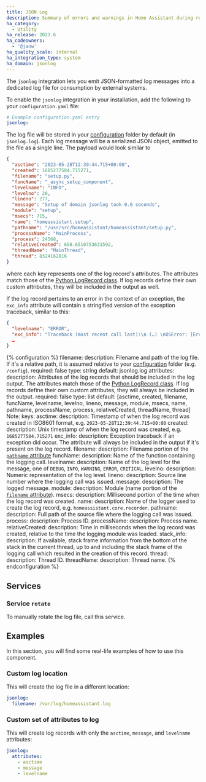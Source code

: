 ```yaml
---
title: JSON Log
description: Summary of errors and warnings in Home Assistant during runtime.
ha_category:
  - Utility
ha_release: 2023.6
ha_codeowners:
  - '@janw'
ha_quality_scale: internal
ha_integration_type: system
ha_domain: jsonlog
---
```


The `jsonlog` integration lets you emit JSON-formatted log messages into a dedicated log file for consumption by external systems.

To enable the `jsonlog` integration in your installation, add the following to your `configuration.yaml` file:

```yaml
# Example configuration.yaml entry
jsonlog:
```

The log file will be stored in your [configuration](/docs/configuration/) folder by default (in `jsonlog.log`). Each log message will be a serialized JSON object, emitted to the file as a single line. The payload would look similar to

```json
{
  "asctime": "2023-05-28T12:39:44.715+00:00",
  "created": 1685277584.715271,
  "filename": "setup.py",
  "funcName": "_async_setup_component",
  "levelname": "INFO",
  "levelno": 20,
  "lineno": 277,
  "message": "Setup of domain jsonlog took 0.0 seconds",
  "module": "setup",
  "msecs": 715,
  "name": "homeassistant.setup",
  "pathname": "/usr/src/homeassistant/homeassistant/setup.py",
  "processName": "MainProcess",
  "process": 24568,
  "relativeCreated": 698.6510753631592,
  "threadName": "MainThread",
  "thread": 8324162816
}
```

where each key represents one of the log record's attributes. The attributes match those of the [Python LogRecord class](https://docs.python.org/3/library/logging.html#logrecord-attributes). If log records define their own custom attributes, they will be included in the output as well.

If the log record pertains to an error in the context of an exception, the `exc_info` attribute will contain a stringified version of the exception traceback, similar to this:

```json
{
  "levelname": "ERROR",
  "exc_info": "Traceback (most recent call last):\n (…) \nOSError: [Errno 48] Address already in use",
  …
}
```

{% configuration %}
filename:
  description: Filename and path of the log file. If it's a relative path, it is assumed relative to your [configuration](/docs/configuration/) folder (e.g. `/config`).
  required: false
  type: string
  default: jsonlog.log
attributes:
  description: Attributes of the log records that should be included in the log output. The attributes match those of the [Python LogRecord class](https://docs.python.org/3/library/logging.html#logrecord-attributes). If log records define their own custom attributes, they will always be included in the output.
  required: false
  type: list
  default: [asctime, created, filename, funcName, levelname, levelno, lineno, message, module, msecs, name, pathname, processName, process, relativeCreated, threadName, thread]
  Note:
  keys:
    asctime:
      description: Timestamp of when the log record was created in ISO8601 format, e.g. `2023-05-28T12:39:44.715+00:00`
    created:
      description: Unix timestamp of when the log record was created, e.g. `1685277584.715271`
    exc_info:
      description: Exception traceback if an exception did occur. The attribute will always be included in the output if it's present on the log record.
    filename:
      description: Filename portion of the [`pathname` attribute](#pathname)
    funcName:
      description: Name of the function containing the logging call.
    levelname:
      description: Name of the log level for the message, one of `DEBUG`, `INFO`, `WARNING`, `ERROR`, `CRITICAL`.
    levelno:
      description: Numeric representation of the log level.
    lineno:
      description: Source line number where the logging call was issued.
    message:
      description: The logged message.
    module:
      description: Module (name portion of the [`filename` attribute](#filename)).
    msecs:
      description: Millisecond portion of the time when the log record was created.
    name:
      description: Name of the logger used to create the log record, e.g. `homeassistant.core.recorder`.
    pathname:
      description: Full path of the source file where the logging call was issued.
    process:
      description: Process ID.
    processName:
      description: Process name.
    relativeCreated:
      description: Time in milliseconds when the log record was created, relative to the time the logging module was loaded.
    stack_info:
      description: If available, stack frame information from the bottom of the stack in the current thread, up to and including the stack frame of the logging call which resulted in the creation of this record.
    thread:
      description: Thread ID.
    threadName:
      description: Thread name.
{% endconfiguration %}

## Services

### Service `rotate`

To manually rotate the log file, call this service.


## Examples

In this section, you will find some real-life examples of how to use this component.

### Custom log location

This will create the log file in a different location:

```yaml
jsonlog:
  filename: /var/log/homeassistant.log
```

### Custom set of attributes to log

This will create log records with only the `asctime`, `message`, and `levelname` attributes:

```yaml
jsonlog:
  attributes:
    - asctime
    - message
    - levelname

```
